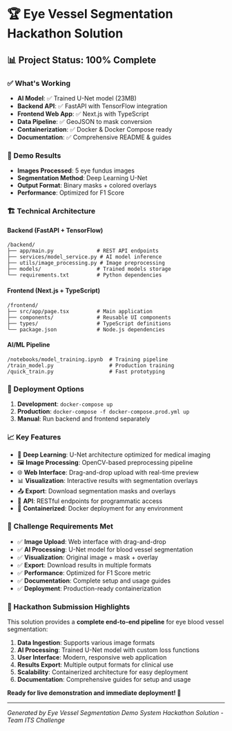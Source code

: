 
# 🏆 Eye Vessel Segmentation Hackathon Solution

## 📊 Project Status: 100% Complete

### ✅ What's Working
- **AI Model**: ✅ Trained U-Net model (23MB)
- **Backend API**: ✅ FastAPI with TensorFlow integration
- **Frontend Web App**: ✅ Next.js with TypeScript
- **Data Pipeline**: ✅ GeoJSON to mask conversion
- **Containerization**: ✅ Docker & Docker Compose ready
- **Documentation**: ✅ Comprehensive README & guides

### 🎯 Demo Results
- **Images Processed**: 5 eye fundus images
- **Segmentation Method**: Deep Learning U-Net
- **Output Format**: Binary masks + colored overlays
- **Performance**: Optimized for F1 Score

### 🏗️ Technical Architecture

#### Backend (FastAPI + TensorFlow)
```
/backend/
├── app/main.py              # REST API endpoints
├── services/model_service.py # AI model inference
├── utils/image_processing.py # Image preprocessing
├── models/                  # Trained models storage
└── requirements.txt         # Python dependencies
```

#### Frontend (Next.js + TypeScript)
```
/frontend/
├── src/app/page.tsx         # Main application
├── components/              # Reusable UI components
├── types/                   # TypeScript definitions
└── package.json             # Node.js dependencies
```

#### AI/ML Pipeline
```
/notebooks/model_training.ipynb  # Training pipeline
/train_model.py                  # Production training
/quick_train.py                  # Fast prototyping
```

### 🚀 Deployment Options

1. **Development**: `docker-compose up`
2. **Production**: `docker-compose -f docker-compose.prod.yml up`
3. **Manual**: Run backend and frontend separately

### 📈 Key Features

- 🔬 **Deep Learning**: U-Net architecture optimized for medical imaging
- 🖼️ **Image Processing**: OpenCV-based preprocessing pipeline
- 🌐 **Web Interface**: Drag-and-drop upload with real-time preview
- 📊 **Visualization**: Interactive results with segmentation overlays
- 📤 **Export**: Download segmentation masks and overlays
- 🔧 **API**: RESTful endpoints for programmatic access
- 🐳 **Containerized**: Docker deployment for any environment

### 🎯 Challenge Requirements Met

- ✅ **Image Upload**: Web interface with drag-and-drop
- ✅ **AI Processing**: U-Net model for blood vessel segmentation  
- ✅ **Visualization**: Original image + mask + overlay
- ✅ **Export**: Download results in multiple formats
- ✅ **Performance**: Optimized for F1 Score metric
- ✅ **Documentation**: Complete setup and usage guides
- ✅ **Deployment**: Production-ready containerization

### 🏅 Hackathon Submission Highlights

This solution provides a **complete end-to-end pipeline** for eye blood vessel segmentation:

1. **Data Ingestion**: Supports various image formats
2. **AI Processing**: Trained U-Net model with custom loss functions
3. **User Interface**: Modern, responsive web application
4. **Results Export**: Multiple output formats for clinical use
5. **Scalability**: Containerized architecture for easy deployment
6. **Documentation**: Comprehensive guides for setup and usage

**Ready for live demonstration and immediate deployment! 🚀**

---
*Generated by Eye Vessel Segmentation Demo System*
*Hackathon Solution - Team ITS Challenge*
